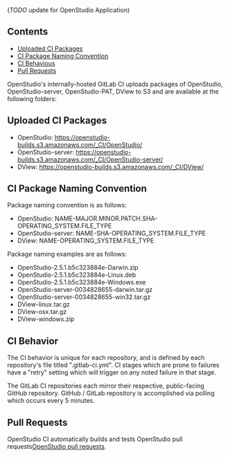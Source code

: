 (*TODO* update for OpenStudio Application)

## Contents

- [Uploaded CI Packages](#uploaded-ci-packages)
- [CI Package Naming Convention](#ci-package-naming-convention)
- [CI Behavious](#ci-behavior)
- [Pull Requests](#pull-requests)

OpenStudio's internally-hosted GitLab CI uploads packages of OpenStudio, OpenStudio-server, OpenStudio-PAT, DView to S3 and are available at the following folders:

## Uploaded CI Packages

* OpenStudio: https://openstudio-builds.s3.amazonaws.com/_CI/OpenStudio/
* OpenStudio-server: https://openstudio-builds.s3.amazonaws.com/_CI/OpenStudio-server/
* DView: https://openstudio-builds.s3.amazonaws.com/_CI/DView/

## CI Package Naming Convention

Package naming convention is as follows:
* OpenStudio: NAME-MAJOR.MINOR.PATCH.SHA-OPERATING_SYSTEM.FILE_TYPE
* OpenStudio-server: NAME-SHA-OPERATING_SYSTEM.FILE_TYPE
* DView: NAME-OPERATING_SYSTEM.FILE_TYPE

Package naming examples are as follows:
* OpenStudio-2.5.1.b5c323884e-Darwin.zip
* OpenStudio-2.5.1.b5c323884e-Linux.deb
* OpenStudio-2.5.1.b5c323884e-Windows.exe
* OpenStudio-server-0034828655-darwin.tar.gz
* OpenStudio-server-0034828655-win32.tar.gz
* DView-linux.tar.gz
* DView-osx.tar.gz
* DView-windows.zip

## CI Behavior

The CI behavior is unique for each repository, and is defined by each repository's file titled ".gitlab-ci.yml". CI stages which are prone to failures have a "retry" setting which will trigger on any noted failure in that stage.

The GitLab CI repositories each mirror their respective, public-facing GitHub repository. GitHub / GitLab repository is accomplished via polling which occurs every 5 minutes.

## Pull Requests

OpenStudio CI automatically builds and tests OpenStudio pull requests[OpenStudio pull requests](http://https://github.com/NREL/OpenStudio/wiki/OpenStudio-Pull-Requests).